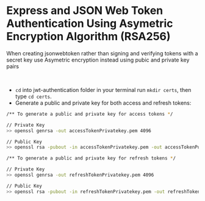 # Express and JSON Web Token Authentication Using Asymetric Encryption Algorithm (RSA256)

When creating jsonwebtoken rather than signing and verifying tokens with a secret key use Asymetric encryption instead using pubic and private key pairs

<br>

- `cd` into jwt-authentication folder in your terminal run `mkdir certs`, then type `cd certs`.
- Generate a public and private key for both access and refresh tokens:

```bash
/** To generate a public and private key for access tokens */

// Private Key
>> openssl genrsa -out accessTokenPrivatekey.pem 4096

// Public Key
>> openssl rsa -pubout -in accessTokenPrivatekey.pem -out accessTokenPublickey.pem
```

```bash
/** To generate a public and private key for refresh tokens */

// Private Key
>> openssl genrsa -out refreshTokenPrivatekey.pem 4096

// Public Key
>> openssl rsa -pubout -in refreshTokenPrivatekey.pem -out refreshTokenPublickey.pem
```
